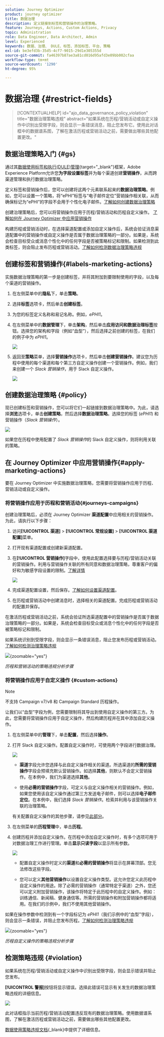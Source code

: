 ```yaml
---
solution: Journey Optimizer
product: journey optimizer
title: 数据治理
description: 定义链接到标签和营销操作的治理策略。
feature: Journeys, Actions, Custom Actions, Privacy
topic: Administration
role: Data Engineer, Data Architect, Admin
level: Experienced
keywords: 数据、治理、 DULE、标签、添加标签、平台、策略
exl-id: be3efd3b-35d5-4cf7-9015-29d1e305355d
source-git-commit: fa46397b87ae3a81cd016d95afd3e09bb002cfaa
workflow-type: tm+mt
source-wordcount: '1290'
ht-degree: 95%

---
```


# 数据治理 {#restrict-fields}

>[!CONTEXTUALHELP]
>id="ajo_data_governance_policy_violation"
>title="数据治理策略违规"
>abstract="如果系统在历程/营销活动或自定义操作中识别出受限字段，则会显示一条错误消息，阻止您发布它。使用此对话框中的数据谱系图，了解在激活历程或营销活动之前，需要做出哪些其他配置更改。"

## 数据治理策略入门 {#gs}

通过其[数据使用标签和执行(DULE)管理](https://experienceleague.adobe.com/docs/experience-platform/data-governance/home.html?lang=zh-Hans){target="_blank"}框架，Adobe Experience Platform允许您&#x200B;**为字段设置标签**&#x200B;并为每个渠道创建&#x200B;**营销操作**，从而跨渠道管理和执行数据治理策略。

定义标签和营销操作后，您可以创建将这两个元素联系起来的&#x200B;**数据治理策略**。例如，您可以设置一个策略，将“ePHI”标签与“电子邮件定位”营销操作相关联，从而确保标记为“ePHI”的字段不会用于个性化电子邮件。[了解如何创建数据治理策略](#policy)

创建治理策略后，您可以将营销操作应用于历程/营销活动和历程自定义操作。
[了解如何在 Journey Optimizer 中应用营销操作](#apply-marketing-actions)

构建历程或营销活动时，在选择渠道配置或添加自定义操作后，系统会验证消息渠道配置中的营销操作或自定义操作是否属于数据治理策略的一部分。如果是，系统会检查目标受众或消息个性化中的任何字段是否被策略标记和限制。如果检测到此类标签，则会阻止发布历程或营销活动。[了解如何检测数据治理策略违规](#violation)

## 创建标签和营销操作{#labels-marketing-actions}

实施数据治理策略的第一步是创建标签，并将其附加到要限制使用的字段，以及每个渠道的营销操作。

1. 在左侧菜单中的&#x200B;**隐私**&#x200B;下，单击&#x200B;**策略**。

1. 选择&#x200B;**标签**&#x200B;选项卡，然后单击&#x200B;**创建标签**。

1. 为您的标签定义名称和易记名称。例如，_ePHI1_。

1. 在左侧菜单中的&#x200B;**数据管理**&#x200B;下，单击&#x200B;**架构**，然后单击&#x200B;**应用访问和数据治理标签**&#x200B;按钮。选择您的架构和字段（例如“血型”），然后选择之前创建的标签，在我们的例子中为 _ePHI1_。

   ![](assets/action-privacy3.png)

1. 返回至&#x200B;**策略**&#x200B;菜单，选择&#x200B;**营销操作**&#x200B;选项卡，然后单击&#x200B;**创建营销操作**。建议您为历程中使用的每个渠道和每个第三方自定义操作创建一个营销操作。例如，我们来创建一个 _Slack 营销操作_，用于 Slack 自定义操作。

   ![](assets/action-privacy4.png)

## 创建数据治理策略 {#policy}

现已创建标签和营销操作，您可以将它们一起链接到数据治理策略中。为此，请选择&#x200B;**浏览**&#x200B;选项卡，单击&#x200B;**创建策略**，然后选择&#x200B;**数据治理策略**。选择您的标签 (_ePHI1_) 和营销操作（_Slack 营销操作_）。

![](assets/action-privacy5.png)

如果您在历程中使用配置了 _Slack 营销操作_&#x200B;的 Slack 自定义操作，则将利用关联的策略。

## 在 Journey Optimizer 中应用营销操作{#apply-marketing-actions}

要在 Journey Optimizer 中实施数据治理策略，您需要将营销操作应用于历程、营销活动或自定义操作。

### 将营销操作应用于历程和营销活动{#journeys-campaigns}

创建治理策略后，必须在 Journey Optimizer **渠道配置**&#x200B;中应用相关的营销操作。为此，请执行以下步骤：

1. 访问&#x200B;**[!UICONTROL 渠道]** > **[!UICONTROL 常规设置]** > **[!UICONTROL 渠道配置]**&#x200B;菜单。

1. 打开现有渠道配置或创建新渠道配置。

1. 在&#x200B;**[!UICONTROL 营销操作]**&#x200B;字段中，使用此配置选择要与历程/营销活动关联的营销操作。利用与营销操作关联的所有同意和数据治理策略，尊重客户的偏好和为敏感字段设置的限制。[了解详情](../action/consent.md#surface-marketing-actions)

   ![](../privacy/assets/governance-channel-configuration.png)

1. 完成渠道配置设置，然后保存。[了解如何设置渠道配置](../configuration/channel-surfaces.md)。

1. 在历程或营销活动中创建消息时，选择相关的渠道配置。完成历程或营销活动的配置并保存。

在激活历程或营销活动之前，系统会验证所选渠道配置中的营销操作是否属于数据治理策略的一部分。如果是，系统会检查目标受众或消息个性化中的任何字段是否被策略标记和限制。

如果系统识别到受限字段，则会显示一条错误消息，阻止您发布历程或营销活动。[了解如何检测治理策略违规](#violation)

![](assets/governance-policy-schema.png){zoomable="yes"}

*历程和营销活动的策略违规分析步骤*

### 将营销操作应用于自定义操作 {#custom-actions}

>[!NOTE]
>
>不支持 Campaign v7/v8 和 Campaign Standard 历程操作。

让我们以“血型”字段为例，您需要限制将其导出到使用自定义操作的第三方。为此，您需要将营销操作应用于自定义操作，然后构建历程并在其中添加自定义操作。

1. 在左侧菜单中的&#x200B;**管理**&#x200B;下，单击&#x200B;**配置**，然后选择&#x200B;**操作**。

1. 打开 Slack 自定义操作。配置自定义操作时，可使用两个字段进行数据治理。

   ![](assets/action-privacy6.png)

   * **渠道**&#x200B;字段允许您选择与此自定义操作相关的渠道。所选渠道的&#x200B;**所需的营销操作**&#x200B;字段会预填充默认营销操作。如选择&#x200B;**其他**，则默认不会定义营销操作。在本例中，我们为渠道选择&#x200B;**其他**。

   * 使用&#x200B;**必需的营销操作**&#x200B;字段，可定义与自定义操作相关的营销操作。例如，如果您使用该自定义操作通过第三方发送电子邮件，则可以选择&#x200B;**电子邮件定位**。在本例中，我们选择 _Slack 营销操作_。检索并利用与该营销操作关联的治理策略。

   有关配置自定义操作的其他步骤，请参见[此部分](../action/about-custom-action-configuration.md#consent-management)。

1. 在左侧菜单的&#x200B;**历程管理**&#x200B;中，单击&#x200B;**历程**。

1. 创建历程并添加自定义操作。在历程中添加自定义操作时，有多个选项可用于对数据治理工作进行管理。单击&#x200B;**显示只读字段**&#x200B;以显示所有参数。

   ![](assets/action-privacy7.png)

   * 配置自定义操作时定义的&#x200B;**渠道**&#x200B;和&#x200B;**必需的营销操作**&#x200B;将显示在屏幕顶部。您无法修改这些字段。

   * 您可以定义&#x200B;**其他营销操作**&#x200B;以设置自定义操作类型。这允许您定义此历程中自定义操作的用途。除了必需的营销操作（通常特定于渠道）之外，您还可以定义附加营销操作，该操作将特定于此历程中的自定义操作。例如：训练通信、新闻稿、健身通信等。所需的营销操作和附加营销操作都将适用。在我们的示例中，我们不使用其他营销操作。

如果在操作参数中检测到有一个字段标记为 _ePHI1_（我们示例中的“血型”字段），则会显示一条错误，并阻止您发布历程。[了解如何检测治理策略违规](#violation)

![](assets/governance-policy-custom-action-schema.png){zoomable="yes"}

*历程自定义操作的策略违规分析步骤*

## 检测策略违规 {#violation}

如果系统在历程/营销活动或自定义操作中识别出受限字段，则会显示错误并阻止您发布。

**[!UICONTROL 警报]**&#x200B;按钮将显示错误。选择此错误可显示有关发生的数据治理策略违规的详细信息。

![](assets/action-privacy8.png)

此对话框指示当前历程/营销活动配置违反现有的数据治理策略。使用数据谱系图，了解在激活历程或营销活动之前，需要做出哪些其他配置更改。

[数据使用策略违规文档](https://experienceleague.adobe.com/zh-hans/docs/experience-platform/data-governance/enforcement/auto-enforcement#data-usage-violation){_blank}中提供了详细信息。
